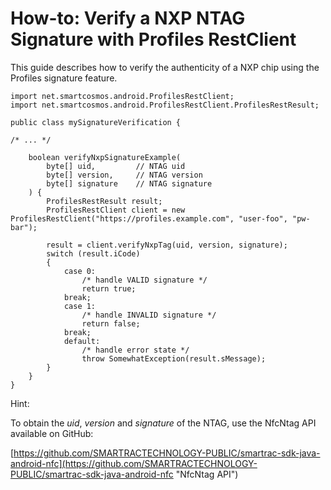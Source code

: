 # How-to: Verify a NXP NTAG Signature with Profiles RestClient

This guide describes how to verify the authenticity of a NXP chip using the Profiles signature feature.

	import net.smartcosmos.android.ProfilesRestClient;
	import net.smartcosmos.android.ProfilesRestClient.ProfilesRestResult;

	public class mySignatureVerification {

	/* ... */

		boolean verifyNxpSignatureExample(
			byte[] uid,			// NTAG uid
			byte[] version,		// NTAG version
			byte[] signature	// NTAG signature
		) {
			ProfilesRestResult result;
			ProfilesRestClient client = new ProfilesRestClient("https://profiles.example.com", "user-foo", "pw-bar");
	
			result = client.verifyNxpTag(uid, version, signature);
			switch (result.iCode)
			{
				case 0:
					/* handle VALID signature */
					return true;
				break;
				case 1:
					/* handle INVALID signature */
					return false;
				break;
				default:
					/* handle error state */
					throw SomewhatException(result.sMessage);
			}
		}
	}

Hint:

To obtain the *uid*, *version* and *signature* of the NTAG, use the NfcNtag API available on GitHub:

[https://github.com/SMARTRACTECHNOLOGY-PUBLIC/smartrac-sdk-java-android-nfc](https://github.com/SMARTRACTECHNOLOGY-PUBLIC/smartrac-sdk-java-android-nfc "NfcNtag API")
